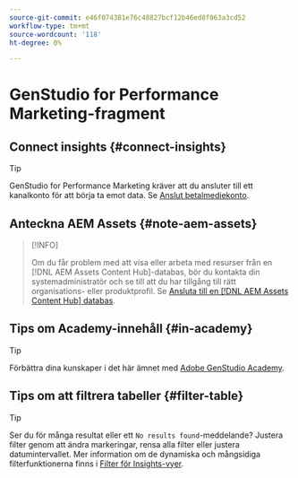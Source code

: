```yaml
---
source-git-commit: e46f074381e76c48827bcf12b46ed8f063a3cd52
workflow-type: tm+mt
source-wordcount: '118'
ht-degree: 0%

---
```

# GenStudio for Performance Marketing-fragment

## Connect insights {#connect-insights}

>[!TIP]
>
>GenStudio for Performance Marketing kräver att du ansluter till ett kanalkonto för att börja ta emot data. Se [Anslut betalmediekonto](/help/user-guide/connectors/connect-channel.md).

## Anteckna AEM Assets {#note-aem-assets}

>[!INFO]
>
>Om du får problem med att visa eller arbeta med resurser från en [!DNL AEM Assets Content Hub]-databas, bör du kontakta din systemadministratör och se till att du har tillgång till rätt organisations- eller produktprofil. Se [Ansluta till en [!DNL AEM Assets Content Hub] databas](/help/user-guide/content/connect-aem-repo.md).

## Tips om Academy-innehåll {#in-academy}

>[!TIP]
>
>Förbättra dina kunskaper i det här ämnet med [Adobe GenStudio Academy](https://learningmanager.adobe.com/genstudioacademy).

## Tips om att filtrera tabeller {#filter-table}

>[!TIP]
>
>Ser du för många resultat eller ett `No results found`-meddelande? Justera filter genom att ändra markeringar, rensa alla filter eller justera datumintervallet. Mer information om de dynamiska och mångsidiga filterfunktionerna finns i [Filter för Insights-vyer](/help/user-guide/insights/filter-views.md).
